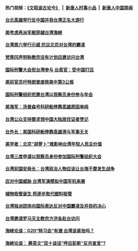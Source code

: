 #### 热门视频：[《文昭谈古论今》](https://github.com/gfw-breaker/wenzhao/blob/master/README.md?t=10210933) &nbsp;|&nbsp; [新唐人时事小品](https://github.com/gfw-breaker/ntdtv-comedy/blob/master/README.md?t=10210933) &nbsp;|&nbsp; [新唐人中国禁闻](https://github.com/gfw-breaker/ntdtv-news/blob/master/README.md?t=10210933)

#### [台北高雄举行反中国并吞台湾正名大游行](../pages/zivymejqv_/4621768.md?t=10210933) 

#### [美考虑再派军舰穿越台湾海峡](../pages/zivymejqv_/4621715.md?t=10210933) 

#### [台湾周六举行示威 抗议北京对台湾的霸凌](../pages/zivymejqv_/4620606.md?t=10210933) 

#### [梵蒂冈声明称教宗没有计划应邀访问台湾](../pages/zivymejqv_/4620436.md?t=10210933) 

#### [国际刑警大会拒台湾参与 台高官：受中国打压](../pages/zivymejqv_/4620332.md?t=10210933) 

#### [美前官员吁特朗普废除美中第3公报](../pages/zivymejqv_/4619588.md?t=10210933) 

#### [国际刑警组织拒邀台湾以观察员身份参与年会 ](../pages/zivymejqv_/4619111.md?t=10210933) 

#### [美海军：汤普森号科研船停靠高雄原因单纯](../pages/zivymejqv_/4618038.md?t=10210933) 

#### [台湾公众支持要求领中国大陆居住证者登记](../pages/zivymejqv_/4617320.md?t=10210933) 

#### [台外长：美国科研船停靠高雄港与军事无关 ](../pages/zivymejqv_/4617078.md?t=10210933) 

#### [美学者：北京“胡萝卜”难影响台湾年轻人民主价值](../pages/zivymejqv_/4616403.md?t=10210933) 

#### [台湾三度申请以观察员身份参加国际刑警组织大会](../pages/zivymejqv_/4615584.md?t=10210933) 

#### [ 台湾前国安局长：台湾政治人物应该让台海不要发生战争](../pages/zivymejqv_/4615525.md?t=10210933) 

#### [应对中国威胁   台湾军演模拟中国军机来袭 ](../pages/zivymejqv_/4615487.md?t=10210933) 

#### [植物吸管诞生 将逐步取代塑料吸管](../pages/zivymejqv_/4614280.md?t=10210933) 

#### [台湾独派团体向国际表达反对中国霸凌及并吞的决心 ](../pages/zivymejqv_/4614218.md?t=10210933) 

#### [台湾邀请罗马天主教宗方济各赴台访问](../pages/zivymejqv_/4613661.md?t=10210933) 

#### [海峡论谈：G20“特习会”有谱 台湾该紧张吗？](../pages/zivymejqv_/4613092.md?t=10210933) 

#### [海峡论谈： 蔡英文“双十谈话”呼应彭斯“反共宣言”?](../pages/zivymejqv_/4613090.md?t=10210933) 

